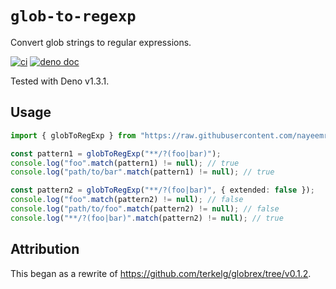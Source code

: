 # `glob-to-regexp`

Convert glob strings to regular expressions.

[![ci](https://github.com/nayeemrmn/glob-to-regexp/workflows/ci/badge.svg)](https://github.com/nayeemrmn/glob-to-regexp)
[![deno doc](https://doc.deno.land/badge.svg)](https://doc.deno.land/https/raw.githubusercontent.com/nayeemrmn/glob-to-regexp/main/mod.ts)

Tested with Deno v1.3.1.

## Usage

```ts
import { globToRegExp } from "https://raw.githubusercontent.com/nayeemrmn/glob-to-regexp/v0.3.0/mod.ts";

const pattern1 = globToRegExp("**/?(foo|bar)");
console.log("foo".match(pattern1) != null); // true
console.log("path/to/bar".match(pattern1) != null); // true

const pattern2 = globToRegExp("**/?(foo|bar)", { extended: false });
console.log("foo".match(pattern2) != null); // false
console.log("path/to/foo".match(pattern2) != null); // false
console.log("**/?(foo|bar)".match(pattern2) != null); // true
```

## Attribution

This began as a rewrite of https://github.com/terkelg/globrex/tree/v0.1.2.
